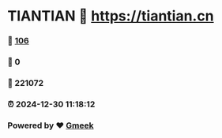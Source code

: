 # TIANTIAN :link: https://tiantian.cn 
### :page_facing_up: [106](https://tiantian.cn/tag.html) 
### :speech_balloon: 0 
### :hibiscus: 221072 
### :alarm_clock: 2024-12-30 11:18:12 
### Powered by :heart: [Gmeek](https://github.com/Meekdai/Gmeek)
